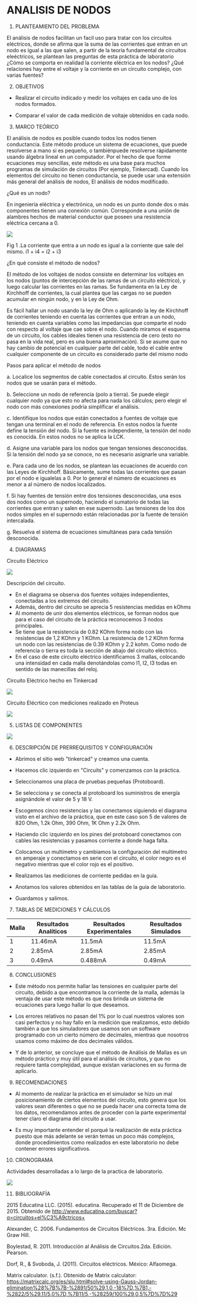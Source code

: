 # ANALISIS DE NODOS

1. PLANTEAMIENTO DEL PROBLEMA 

El análisis de nodos facilitan un facil uso para tratar con los circuitos eléctricos, donde se afirma que la suma de las corrientes que entran en un nodo es igual a las que salen, a partir de la teoría fundamental de circuitos eleéctricos, se plantean las preguntas de esta práctica de laboratorio ¿Cómo se comporta en realidad la corriente eléctrica en los nodos? ¿Qué relaciones hay entre el voltaje y la corriente en un circuito complejo, con varias fuentes?

2. OBJETIVOS

* Realizar el circuito indicado y medir los voltajes en cada uno de los nodos formados.

* Comparar el valor de cada medición de voltaje obtenidos en cada nodo.


3. MARCO TEÓRICO 

El análisis de nodos es posible cuando todos los nodos tienen conductancia. Este método produce un sistema de ecuaciones, que puede resolverse a mano si es pequeño, o tambiénpuede resolverse rápidamente usando álgebra lineal en un computador. Por el hecho de que forme ecuaciones muy sencillas, este método es una base para muchos programas de simulación de circuitos (Por ejemplo, Tinkercad). Cuando los elementos del circuito no tienen conductancia, se puede usar una extensión más general del análisis de nodos, El análisis de nodos modificado.

¿Qué es un nodo?

En ingeniería eléctrica y electrónica, un nodo es un punto donde dos o más componentes tienen una conexión común. Corresponde a una unión de alambres hechos de material conductor que poseen una resistencia eléctrica cercana a 0.

![](https://github.com/JavoEstevez/An-lisis-de-Nodos-/blob/master/img/nodo.png)

Fig 1 .La corriente que entra a un nodo es igual a la corriente que sale del mismo. i1 + i4 = i2 + i3


¿En qué consiste el método de nodos?

El método de los voltajes de nodos consiste en determinar los voltajes en los nodos (puntos de intercepción de las ramas de un circuito eléctrico), y luego calcular las corrientes en las ramas. Se fundamenta en la Ley de Kirchhoff de corrientes, la cual plantea que las cargas no se pueden acumular en ningún nodo, y en la Ley de Ohm.

Es fácil hallar un nodo usando la ley de Ohm o aplicando la ley de Kirchhoff de corrientes teniendo en cuenta las corrientes que entran a un nodo, teniendo en cuenta variables como las impedancias que comparte el nodo con respecto al voltaje que cae sobre el nodo. Cuando miramos el esquema de un circuito, los cables ideales tienen una resistencia de cero (esto no pasa en la vida real, pero es una buena aproximación). Si se asume que no hay cambio de potencial en cualquier parte del cable, todo el cable entre cualquier componente de un circuito es considerado parte del mismo nodo

Pasos para aplicar el método de nodos

a. Localice los segmentos de cable conectados al circuito. Estos serán los nodos que se usarán para el método.

b. Seleccione un nodo de referencia (polo a tierra). Se puede elegir cualquier nodo ya que esto no afecta para nada los cálculos; pero elegir el nodo con más conexiones podría simplificar el análisis.

c. Identifique los nodos que están conectados a fuentes de voltaje que tengan una terminal en el nodo de referencia. En estos nodos la fuente define la tensión del nodo. Si la fuente es independiente, la tensión del nodo es conocida. En estos nodos no se aplica la LCK.

d. Asigne una variable para los nodos que tengan tensiones desconocidas. Si la tensión del nodo ya se conoce, no es necesario asignarle una variable.

e. Para cada uno de los nodos, se plantean las ecuaciones de acuerdo con las Leyes de Kirchhoff. Básicamente, sume todas las corrientes que pasan por el nodo e igualelas a 0. Por lo general el número de ecuaciones es menor a al número de nodos localizados.

f. Si hay fuentes de tensión entre dos tensiones desconocidas, una esos dos nodos como un supernodo, haciendo el sumatorio de todas las corrientes que entran y salen en ese supernodo. Las tensiones de los dos nodos simples en el supernodo están relacionadas por la fuente de tensión intercalada.

g. Resuelva el sistema de ecuaciones simultáneas para cada tensión desconocida.

4. DIAGRAMAS

Circuito Eléctrico

![](https://github.com/JavoEstevez/An-lisis-de-Nodos-/blob/master/img/%7B82D5275B-6BA9-4C7B-886A-C33CDF6B8261%7D.png.jpg)

Descripción del circuito.

* En el diagrama se observa dos fuentes voltajes independientes, conectadas a los extremos del circuito.
* Además, dentro del circuito se aprecia 5 resistencias medidas en kOhms
* Al momento de unir dos elementos eléctricos, se forman nodos que para el caso del circuito de la práctica reconocemos 3 nodos principales.
* Se tiene que la resistencia de 0.82 KOhm forma nodo con las resistencias de 1,2 KOhm y 1 KOhm. La resistencia de 1.2 KOhm forma un nodo con las resistencias de 0.39 KOhm y 2.2 kohm. Como nodo de referencia o tierra es toda la sección de abajo del circuito eléctrico.
* En el caso de este circuito eléctrico identificamos 3 mallas, colocando una intensidad en cada malla denotándolas como I1, I2, I3 todas en sentido de las manecillas del reloj.

Circuito Eléctrico hecho en Tinkercad

![](https://github.com/PabloGualotuna7/ANALISIS_DE_MALLAS/blob/master/img/Circuito_Armado.png)

Circuito Elécrtico con mediciones realizado en Proteus 

![](https://github.com/PabloGualotuna7/ANALISIS_DE_MALLAS/blob/master/img/Circuito_Proteus.png)

5. LISTAS DE COMPONENTES

![](https://github.com/PabloGualotuna7/ANALISIS_DE_MALLAS/blob/master/img/Componentes.png)

6. DESCRIPCIÓN DE PRERREQUISITOS Y CONFIGURACIÓN

* Abrimos el sitio web "tinkercad" y creamos una cuenta.

* Hacemos clic izquierdo en "Circuits" y comenzamos con la práctica.

* Seleccionamos una placa de pruebas pequeñas (Protoboard).

* Se selecciona y se conecta al protoboard los suministros de energía asignándole el valor de 5 y 18 V.

* Escogemos cinco resistencias y las conectamos siguiendo el diagrama visto en el archivo de la práctica, que en este caso son 5 de valores de 820 Ohm, 1.2k Ohm, 390 Ohm, 1K Ohm y 2.2k Ohm.

* Haciendo clic izquierdo en los pines del protoboard conectamos con cables las resistencias y pasamos corriente a donde haga falta.

* Colocamos un multímetro y cambiamos la configuración del multímetro en amperaje y conectamos en serie con el circuito, el color negro es el negativo mientras que el color rojo es el positivo. 

* Realizamos las mediciones de corriente pedidas en la guía.

* Anotamos los valores obtenidos en las tablas de la guía de laboratorio.

* Guardamos y salimos.

7. TABLAS DE MEDICIONES Y CÁLCULOS 

| Malla| Resultados Analíticos | Resultados Experimentales| Resultados Simulados|
| --    |                 ---- |-------------             |----------------      |
| 1 |                   11.46mA| 11.5mA                   |11.5mA                |
|2  |                   2.85mA |2.85mA                    |2.85mA                |              
|3  |                   0.49mA | 0.488mA                  |0.49mA                |

8. CONCLUSIONES 

* Este método nos permite hallar las tensiones en cualquier parte del circuito, debido a que encontramos la corriente de la malla, además la ventaja de usar este método es que nos brinda un sistema de ecuaciones para luego hallar lo que deseamos.

* Los errores relativos no pasan del 1% por lo cual nuestros valores son casi perfectos y no hay fallo en la medición que realizamos, esto debido también a que los simuladores que usamos son un software programado con un cierto número de decimales, mientras que nosotros usamos como máximo de dos decimales válidos.

* Y de lo anterior, se concluye que el método de Análisis de Mallas es un método práctico y muy útil para el análisis de circuitos, y que no requiere tanta complejidad, aunque existan variaciones en su forma de aplicarlo.

9. RECOMENDACIONES 

* Al momento de realizar la práctica en el simulador se hizo un mal posicionamiento de ciertos elementos del circuito, esto genera que los valores sean diferentes o que no se pueda hacer una correcta toma de los datos, recomendamos antes de proceder con la parte experimental tener claro el diagrama del circuito a usar.

* Es muy importante entender el porqué la realización de esta práctica puesto que más adelante se verán temas un poco más complejos, donde procedimientos como realizados en este laboratorio no debe contener errores significativos.

10. CRONOGRAMA

Actividades desarrolladas a lo largo de la practica de laboratorio.

![](https://github.com/PabloGualotuna7/ANALISIS_DE_MALLAS/blob/master/img/Cronograma.png)

11. BIBLIOGRAFÍA 

2015 Educatina LLC. (2015). educatina. Recuperado el 11 de Diciembre de 2015. Obtenido de http://www.educatina.com/buscar?q=circuitos+el%C3%A9ctricos+

Alexander, C. 2006. Fundamentos de Circuitos Eléctricos. 3ra. Edición. Mc Graw Hill.

Boylestad, R. 2011. Introducción al Análisis de Circuitos.2da. Edición. Pearson.

Dorf, R., & Svoboda, J. (2011). Circuitos eléctricos. México: Alfaomega.

Matrix calculator. (s.f.). Obtenido de Matrix calculator: https://matrixcalc.org/es/slu.html#solve-using-Gauss-Jordan-elimination%28%7B%7B-%2891/50%29,1,0,-18%7D,%7B1,-%2822/5%29,11/5,0%7D,%7B11/5,-%28259/100%29,0,5%7D%7D%29
